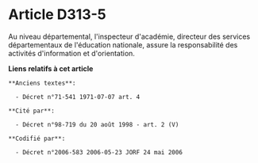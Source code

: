 # Article D313-5

Au niveau départemental, l'inspecteur d'académie, directeur des services départementaux de l'éducation nationale, assure la
responsabilité des activités d'information et d'orientation.

**Liens relatifs à cet article**

	**Anciens textes**:

	  - Décret n°71-541 1971-07-07 art. 4

	**Cité par**:

	  - Décret n°98-719 du 20 août 1998 - art. 2 (V)

	**Codifié par**:

	  - Décret n°2006-583 2006-05-23 JORF 24 mai 2006
